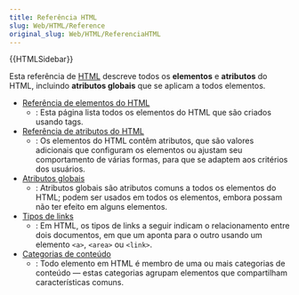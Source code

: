 ```yaml
---
title: Referência HTML
slug: Web/HTML/Reference
original_slug: Web/HTML/ReferenciaHTML
---
```

{{HTMLSidebar}}

Esta referência de [HTML](/pt-BR/docs/Web/HTML) descreve todos os **elementos** e **atributos** do HTML, incluindo **atributos globais** que se aplicam a todos elementos.

- [Referência de elementos do HTML](/pt-BR/docs/Web/HTML/Element)
  - : Esta página lista todos os elementos do HTML que são criados usando tags.
- [Referência de atributos do HTML](/pt-BR/docs/Web/HTML/Attributes)
  - : Os elementos do HTML contêm atributos, que são valores adicionais que configuram os elementos ou ajustam seu comportamento de várias formas, para que se adaptem aos critérios dos usuários.
- [Atributos globais](/pt-BR/docs/Web/HTML/Global_attributes)
  - : Atributos globais são atributos comuns a todos os elementos do HTML; podem ser usados em todos os elementos, embora possam não ter efeito em alguns elementos.
- [Tipos de links](/pt-BR/docs/Web/HTML/Link_types)
  - : Em HTML, os tipos de links a seguir indicam o relacionamento entre dois documentos, em que um aponta para o outro usando um elemento `<a>`, `<area>` ou `<link>`.
- [Categorias de conteúdo](/pt-BR/docs/Web/Guide/HTML/Content_categories)
  - : Todo elemento em HTML é membro de uma ou mais categorias de conteúdo — estas categorias agrupam elementos que compartilham características comuns.
